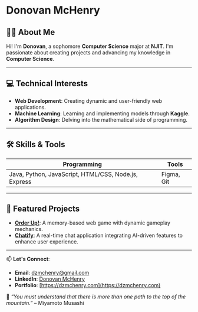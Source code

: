 # Donovan McHenry

## 👋🏽 About Me
Hi! I'm **Donovan**, a sophomore **Computer Science** major at **NJIT**. I'm passionate about creating projects and advancing my knowledge in **Computer Science**.

---

## 💻 Technical Interests
- **Web Development**: Creating dynamic and user-friendly web applications.
- **Machine Learning**: Learning and implementing models through **Kaggle**.
- **Algorithm Design**: Delving into the mathematical side of programming.

---

## 🛠️ Skills & Tools
| Programming | Tools          | 
|------------------------|---------------|
| Java, Python, JavaScript, HTML/CSS, Node.js, Express       | Figma, Git | 

---

## 🚀 Featured Projects
- **[Order Up!](https://github.com/donovanmchenry/Order-Up)**: A memory-based web game with dynamic gameplay mechanics.
- **[Chatify](https://github.com/donovanmchenry/Chatify)**: A real-time chat application integrating AI-driven features to enhance user experience.

---

📫 **Let's Connect**:  
- **Email**: [dzmchenry@gmail.com](dzmchenry@gmail.com)
- **LinkedIn**: [Donovan McHenry](https://linkedin.com/in/donovanmchenry)  
- **Portfolio**: [https://dzmchenry.com](https://dzmchenry.com)

💭 *“You must understand that there is more than one path to the top of the mountain.”* – Miyamoto Musashi
